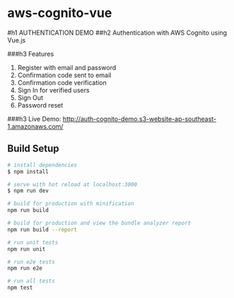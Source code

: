 # aws-cognito-vue

#h1 AUTHENTICATION DEMO
##h2 Authentication with AWS Cognito using Vue.js

###h3 Features
1. Register with email and password
2. Confirmation code sent to email
3. Confirmation code verification
4. Sign In for verified users
5. Sign Out
6. Password reset

###h3 Live Demo:
http://auth-cognito-demo.s3-website-ap-southeast-1.amazonaws.com/

## Build Setup

``` bash
# install dependencies
$ npm install

# serve with hot reload at localhost:3000
$ npm run dev

# build for production with minification
npm run build

# build for production and view the bundle analyzer report
npm run build --report

# run unit tests
npm run unit

# run e2e tests
npm run e2e

# run all tests
npm test
```
